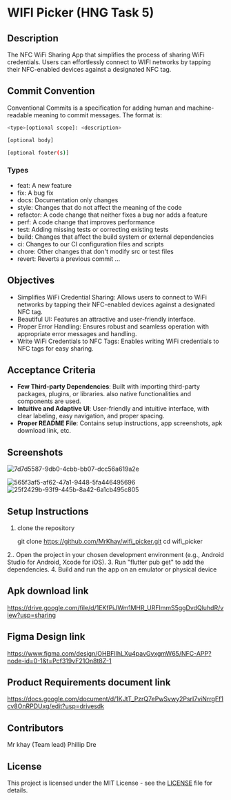 # WIFI Picker (HNG Task 5)

## Description

The NFC WiFi Sharing App that simplifies the process of sharing WiFi credentials. Users can effortlessly connect to WIFI networks by tapping their NFC-enabled devices against a designated NFC tag.

## Commit Convention

Conventional Commits is a specification for adding human and machine-readable meaning to commit messages. The format is:

```bash
<type>[optional scope]: <description>

[optional body]

[optional footer(s)]
```

### Types

- feat: A new feature
- fix: A bug fix
- docs: Documentation only changes
- style: Changes that do not affect the meaning of the code
- refactor: A code change that neither fixes a bug nor adds a feature
- perf: A code change that improves performance
- test: Adding missing tests or correcting existing tests
- build: Changes that affect the build system or external dependencies
- ci: Changes to our CI configuration files and scripts
- chore: Other changes that don't modify src or test files
- revert: Reverts a previous commit
...

## Objectives

- Simplifies WiFi Credential Sharing: Allows users to connect to WiFi networks by tapping their NFC-enabled devices against a designated NFC tag.
- Beautiful UI: Features an attractive and user-friendly interface.
- Proper Error Handling: Ensures robust and seamless operation with appropriate error messages and handling.
- Write WiFi Credentials to NFC Tags: Enables writing WiFi credentials to NFC tags for easy sharing.

## Acceptance Criteria

- **Few Third-party Dependencies**: Built with importing third-party packages, plugins, or libraries. also native functionalities and components are used.
- **Intuitive and Adaptive UI**: User-friendly and intuitive interface, with clear labeling, easy navigation, and proper spacing.
- **Proper README File**: Contains setup instructions, app screenshots, apk download link, etc.

## Screenshots
![7d7d5587-9db0-4cbb-bb07-dcc56a619a2e](https://github.com/user-attachments/assets/88e12334-5f7d-4c6f-8cc8-4a2fa02fec5b)

![565f3af5-af62-47a1-9448-5fa446495696](https://github.com/user-attachments/assets/c821b9a6-b7b9-4720-b9a5-558a364ab389)
![25f2429b-93f9-445b-8a42-6a1cb495c805](https://github.com/user-attachments/assets/3d6394d2-7bb6-4370-bd36-321562bf0236)

## Setup Instructions

1. clone the repository

   git clone https://github.com/MrKhay/wifi_picker.git
  cd wifi_picker

2.. Open the project in your chosen development environment (e.g., Android Studio for Android, Xcode for iOS).
3. Run "flutter pub get" to add the dependencies.
4. Build and run the app on an emulator or physical device

## Apk download link

https://drive.google.com/file/d/1EKfPiJWm1MHR_URFlmmS5ggDvdQluhdR/view?usp=sharing

## Figma Design link

https://www.figma.com/design/OHBFIlhLXu4pavGyxgmW65/NFC-APP?node-id=0-1&t=Pcf319vF21On8t8Z-1

## Product Requirements document link

https://docs.google.com/document/d/1KJtT_PzrQ7ePwSvwy2PsrI7viNrrgFf1cv8OnRPDUxg/edit?usp=drivesdk

## Contributors

 Mr khay (Team lead)
 Phillip
 Dre

## License

This project is licensed under the MIT License - see the [LICENSE](LICENSE) file for details.
